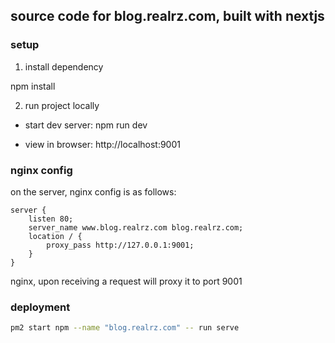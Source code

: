 ## source code for blog.realrz.com, built with nextjs

### setup

1. install dependency

npm install

2. run project locally

- start dev server: npm run dev

- view in browser: http://localhost:9001

### nginx config

on the server, nginx config is as follows:

```
server {
	listen 80;
	server_name www.blog.realrz.com blog.realrz.com;
	location / {
		proxy_pass http://127.0.0.1:9001;
	}
}
```

nginx, upon receiving a request will proxy it to port 9001

### deployment 

```sh
pm2 start npm --name "blog.realrz.com" -- run serve
```

